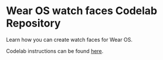 Wear OS watch faces Codelab Repository
=======================================
Learn how you can create watch faces for Wear OS.

Codelab instructions can be found [here](https://developer.android.com/codelabs/watch-face-format).
